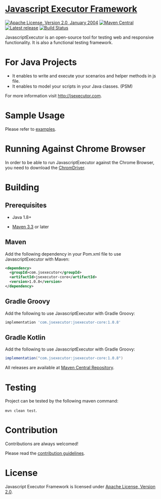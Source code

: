 [Javascript Executor Framework](http://jsexecutor.com)
==============
[![Apache License, Version 2.0, January 2004](https://img.shields.io/badge/License-Apache%202.0-blue.svg)](https://opensource.org/licenses/Apache-2.0)
[![Maven Central](https://img.shields.io/maven-central/v/com.jsexecutor/jsexecutor-core.svg?label=Maven%20Central)](https://search.maven.org/artifact/com.jsexecutor/jsexecutor-core/1.0.8/jar)
[![Latest release](https://img.shields.io/github/release/szcn/jsexecutor.svg)](https://github.com/szcn/jsexecutor/releases/latest)
[![Build Status](https://travis-ci.com/szcn/jsexecutor.svg?branch=master)](https://travis-ci.com/szcn/jsexecutor)

JavascriptExecutor is an open-source tool for testing web and responsive functionality. It is also a functional testing framework.

# For Java Projects
 - It enables to write and execute your scenarios and helper methods in js file.
 - It enables to model your scripts in your Java classes. (PSM)

For more information visit http://jsexecutor.com.

# Sample Usage

Please refer to [examples](https://github.com/szcn/jsexecutor/tree/master/examples).

<!-- For more examples please refer to [Javascript Executor Examples Project](http://jsexecutor.com)> -->

# Running Against Chrome Browser

In order to be able to run JavascriptExecutor against the Chrome Browser, you need to download the [ChromDriver](https://sites.google.com/a/chromium.org/chromedriver/downloads).

# Building

## Prerequisites

- Java 1.8+

- [Maven 3.3](http://maven.apache.org/download.cgi) or later

## Maven

Add the following dependency in your Pom.xml file to use JavascriptExecutor with Maven:

```xml
<dependency>
  <groupId>com.jsexecutor</groupId>
  <artifactId>jsexecutor-core</artifactId>
  <version>1.0.8</version>
</dependency>
```

## Gradle Groovy

Add the following to use JavascriptExecutor with Gradle Groovy:


```gradle
implementation 'com.jsexecutor:jsexecutor-core:1.0.8'
```

## Gradle Kotlin

Add the following to use JavascriptExecutor with Gradle Groovy:

```gradle
implementation("com.jsexecutor:jsexecutor-core:1.0.8")
```

All releases are available at [Maven Central Repository](https://search.maven.org/artifact/com.jsexecutor/jsexecutor-core/1.0.5/jar).


# Testing

Project can be tested by the following maven command:

```mvn clean test```.


# Contribution

Contributions are always welcomed!

Please read the [contribution guidelines](CONTRIBUTING.md).


# License

Javascript Executor Framework is licensed under [Apache License, Version 2.0](http://www.apache.org/licenses/LICENSE-2.0).

